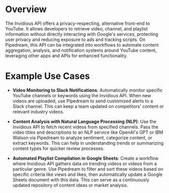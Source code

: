 # Overview

The Invidious API offers a privacy-respecting, alternative front-end to YouTube. It allows developers to retrieve video, channel, and playlist information without directly interacting with Google's services, protecting user privacy and reducing exposure to ads and tracking scripts. On Pipedream, this API can be integrated into workflows to automate content aggregation, analysis, and notification systems around YouTube content, leveraging other apps and APIs for enhanced functionality.

# Example Use Cases

- **Video Monitoring to Slack Notifications**: Automatically monitor specific YouTube channels or keywords using the Invidious API. When new videos are uploaded, use Pipedream to send customized alerts to a Slack channel. This can keep a team updated on competitors' content or relevant industry videos.

- **Content Analysis with Natural Language Processing (NLP)**: Use the Invidious API to fetch recent videos from specified channels. Pass the video titles and descriptions to an NLP service like OpenAI's GPT or IBM Watson via Pipedream to analyze sentiment, categorize content, or extract keywords. This can help in understanding trends or summarizing content types for quicker review processes.

- **Automated Playlist Compilation in Google Sheets**: Create a workflow where Invidious API gathers data on trending videos or videos from a particular genre. Use Pipedream to filter and sort these videos based on specific criteria like views and likes, then automatically update a Google Sheets document with this data. This can serve as a continuously updated repository of content ideas or market analysis.
